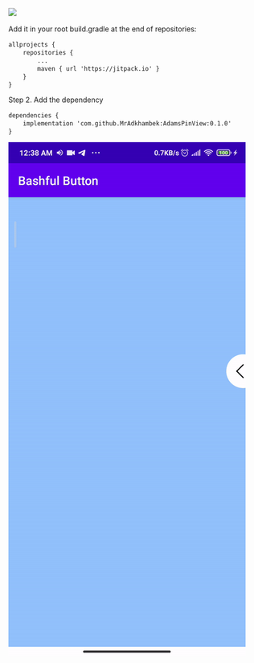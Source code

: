 [![](https://jitpack.io/v/MrAdkhambek/AdamsPinView.svg)](https://jitpack.io/#MrAdkhambek/AdamsPinView)

Add it in your root build.gradle at the end of repositories:
```
allprojects {
	repositories {
		...
		maven { url 'https://jitpack.io' }
	}
}
```
Step 2. Add the dependency
```
dependencies {
	implementation 'com.github.MrAdkhambek:AdamsPinView:0.1.0'
}
```

![Image](media/media.gif)
